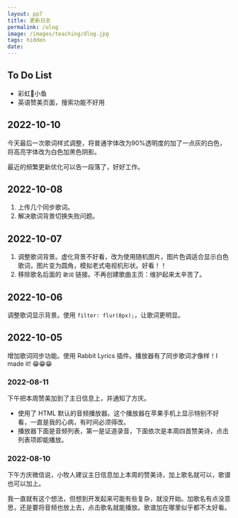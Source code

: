 ```yaml
---
layout: pp7
title: 更新日志
permalink: /ulog
image: /images/teaching/dlog.jpg
tags: hidden
date: 
---
```


## To Do List

-  彩虹🌈小鱼
-  英语赞美页面，搜索功能不好用

## 2022-10-10

今天最后一次歌词样式调整，将普通字体改为90%透明度的加了一点灰的白色，将高亮字体改为白色加黑色阴影。

最近的频繁更新优化可以告一段落了，好好工作。

## 2022-10-08

1.  上传几个同步歌词。
2.  解决歌词背景切换失败问题。

## 2022-10-07

1.  调整歌词背景。虚化背景不好看，改为使用随机图片，图片色调适合显示白色歌词，图片变为圆角，模拟老式电视机形状。好看！！
2.  移除歌名后面的 `歌词` 链接。不再创建歌曲主页：维护起来太辛苦了。

## 2022-10-06

调整歌词显示背景。使用 `filter: flur(8px);`，让歌词更明显。

## 2022-10-05

增加歌词同步功能。使用 Rabbit Lyrics 插件。播放器有了同步歌词才像样！I made it! 😁😁😁

### 2022-08-11

下午把本周赞美加到了主日信息上，并通知了方庆。

-  使用了 HTML 默认的音频播放器。这个播放器在苹果手机上显示特别不好看，一直是我的心病，有时间必须得改。
-  播放器下面是音频列表，第一是证道录音，下面依次是本周四首赞美诗，点击列表项即能播放。

### 2022-08-10

下午方庆微信说，小牧人建议主日信息加上本周的赞美诗，加上歌名就可以，歌谱也可以加上。

我一直就有这个想法，但想到开发起来可能有些复杂，就没开始。加歌名有点没意思，还是要将音频也放上去，点击歌名就能播放。歌谱加在哪里似乎都不太好看。